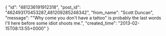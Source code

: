  {
   "id": "481236191912318",
   "post_id": "462493170453287_481209285248342",
   "from_name": "Scott Duncan",
   "message": "\"Why come you don't have a tattoo\" is probably the last words I'll here before some idiot shoots me.",
   "created_time": "2013-02-15T08:13:55+0000"
 }
